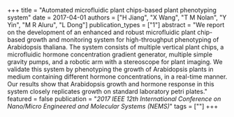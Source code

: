 +++
title = "Automated microfluidic plant chips-based plant phenotyping system"
date = 2017-04-01
authors = ["H Jiang", "X Wang", "T M Nolan", "Y Yin", "M R Aluru", "L Dong"]
publication_types = ["1"]
abstract = "We report on the development of an enhanced and robust microfluidic plant chip-based growth and monitoring system for high-throughput phenotyping of Arabidopsis thaliana. The system consists of multiple vertical plant chips, a microfluidic hormone concentration gradient generator, multiple simple gravity pumps, and a robotic arm with a stereoscope for plant imaging. We validate this system by phenotyping the growth of Arabidopsis plants in medium containing different hormone concentrations, in a real-time manner. Our results show that Arabidopsis growth and hormone response in this system closely replicates growth on standard laboratory petri plates."
featured = false
publication = "*2017 IEEE 12th International Conference on Nano/Micro Engineered and Molecular Systems (NEMS)*"
tags = [""]
+++

